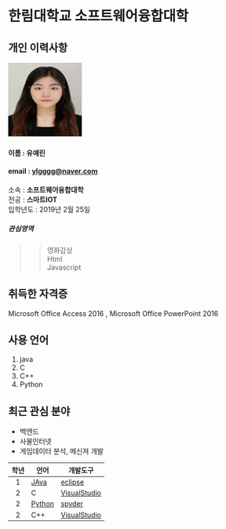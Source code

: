 # 한림대학교 소프트웨어융합대학

## 개인 이력사항
<img src = 증명사진.jpg width = 150 height = 150>               

#### 이름 : 유예린
#### email : ylgggg@naver.com
소속 : **소프트웨어융합대학**  
전공 : **스마트IOT**  
입학년도 : 2019년 2월 25일  
##### 관심영역
>> 영화감상  
>> Html  
>> Javascript

## 취득한 자격증
Microsoft Office Access 2016 , Microsoft Office PowerPoint 2016

## 사용 언어
1. java
2. C
3. C++
4. Python


## 최근 관심 분야
+  백엔드
+ 사물인터넷
+ 게임데이터 분석, 메신져 개발


|학년|언어|개발도구|
|:---:|---|---|
|1|[JAva](https://www.oracle.com)|[eclipse]|
|2|C|[VisualStudio](https://visualstudio.microsoft.com/ko/)|
|2|[Python](https://www.python.org/)|[spyder](https://www.anaconda.com/)|
|2|C++|[VisualStudio](https://visualstudio.microsoft.com/ko/)|





[eclipse]: http://www.eclipse.org
